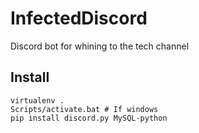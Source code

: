# InfectedDiscord

Discord bot for whining to the tech channel

## Install

```
virtualenv .
Scripts/activate.bat # If windows
pip install discord.py MySQL-python
```